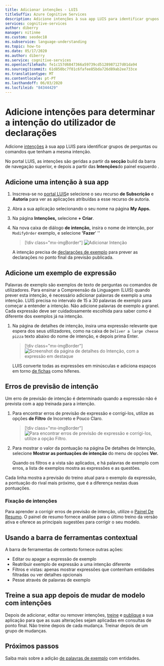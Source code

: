 ```yaml
---
title: Adicionar intenções - LUIS
titleSuffix: Azure Cognitive Services
description: Adicione intenções à sua app LUIS para identificar grupos de perguntas ou comandos que tenham as mesmas intenções.
services: cognitive-services
author: diberry
manager: nitinme
ms.custom: seodec18
ms.subservice: language-understanding
ms.topic: how-to
ms.date: 05/17/2020
ms.author: diberry
ms.service: cognitive-services
ms.openlocfilehash: fe1c157d6847366a59739cd5128987127d01da94
ms.sourcegitcommit: 61d850bc7f01c6fafee85bda726d89ab2ee733ce
ms.translationtype: MT
ms.contentlocale: pt-PT
ms.lasthandoff: 06/03/2020
ms.locfileid: "84344429"
---
```

# <a name="add-intents-to-determine-user-intention-of-utterances"></a>Adicione intenções para determinar a intenção do utilizador de declarações

Adicione [intenções](luis-concept-intent.md) à sua app LUIS para identificar grupos de perguntas ou comandos que tenham a mesma intenção.

No portal LUIS, as intenções são geridas a partir da **secção** build da barra de navegação superior, e depois a partir das **Intenções**do painel esquerdo .

## <a name="add-an-intent-to-your-app"></a>Adicione uma intenção à sua app

1. Inscreva-se no [portal LUIS](https://www.luis.ai)e selecione o seu recurso **de Subscrição** e **Autoria** para ver as aplicações atribuídas a esse recurso de autoria.
1. Abra a sua aplicação selecionando o seu nome na página **My Apps.**
1. Na página **Intenções,** selecione **+ Criar**.
1. Na nova caixa de diálogo **de intenção,** insira o nome de intenção, por `ModifyOrder` exemplo, e selecione **'Fazer**' ''

    > [!div class="mx-imgBorder"]
    > ![Adicionar Intenção](./media/luis-how-to-add-intents/Addintent-dialogbox.png)

    A intenção precisa de [declarações de exemplo](luis-concept-utterance.md) para prever as declarações no ponto final da previsão publicada.

## <a name="add-an-example-utterance"></a>Adicione um exemplo de expressão

Palavras de exemplo são exemplos de texto de perguntas ou comandos de utilizadores. Para ensinar a Compreensão da Linguagem (LUIS) quando prever esta intenção, é necessário adicionar palavras de exemplo a uma intenção. LUIS precisa no intervalo de 15 a 30 palavras de exemplo para começar a entender a intenção. Não adicione palavras de exemplo a granel. Cada expressão deve ser cuidadosamente escolhida para saber como é diferente dos exemplos já na intenção.

1. Na página de detalhes de intenção, insira uma expressão relevante que espera dos seus utilizadores, como na caixa de `Deliver a large cheese pizza` texto abaixo do nome de intenção, e depois prima Enter.

    > [!div class="mx-imgBorder"]
    > ![Screenshot da página de detalhes do Intenção, com a expressão em destaque](./media/luis-how-to-add-intents/add-new-utterance-to-intent.png)

    LUIS converte todas as expressões em minúsculas e adiciona espaços em torno [de fichas](luis-language-support.md#tokenization) como hífenes.

<a name="#intent-prediction-discrepancy-errors"></a>

## <a name="intent-prediction-errors"></a>Erros de previsão de intenção

Um erro de previsão de intenção é determinado quando a expressão não é prevista com a app treinada para a intenção.

1. Para encontrar erros de previsão de expressão e corrigi-los, utilize as opções **de Filtro** de Incorreto e Pouco Claro.

    > [!div class="mx-imgBorder"]
    > ![Para encontrar erros de previsão de expressão e corrigi-los, utilize a opção Filtro.](./media/luis-how-to-add-intents/find-intent-prediction-errors.png)

1. Para mostrar o valor da pontuação na página De detalhes de Intenção, selecione **Mostrar as pontuações de intenção** do menu de opções **Ver.**

    Quando os filtros e a vista são aplicados, e há palavras de exemplo com erros, a lista de exemplos mostra as expressões e as questões.

Cada linha mostra a previsão do treino atual para o exemplo da expressão, a pontuação do rival mais próximo, que é a diferença nestas duas pontuações.

### <a name="fixing-intents"></a>Fixação de intenções

Para aprender a corrigir erros de previsão de intenção, utilize o [Painel De Resumo](luis-how-to-use-dashboard.md). O painel de resumo fornece análise para o último treino da versão ativa e oferece as principais sugestões para corrigir o seu modelo.

## <a name="using-the-contextual-toolbar"></a>Usando a barra de ferramentas contextual

A barra de ferramentas de contexto fornece outras ações:

* Editar ou apagar a expressão de exemplo
* Reatribuir exemplo de expressão a uma intenção diferente
* Filtros e vistas: apenas mostrar expressões que contenham entidades filtradas ou ver detalhes opcionais
* Pesse através de palavras de exemplo

## <a name="train-your-app-after-changing-model-with-intents"></a>Treine a sua app depois de mudar de modelo com intenções

Depois de adicionar, editar ou remover intenções, [treine](luis-how-to-train.md) e [publique](luis-how-to-publish-app.md) a sua aplicação para que as suas alterações sejam aplicadas em consultas de ponto final. Não treine depois de cada mudança. Treinar depois de um grupo de mudanças.

## <a name="next-steps"></a>Próximos passos

Saiba mais sobre a adição [de palavras de exemplo](luis-how-to-add-example-utterances.md) com entidades.
